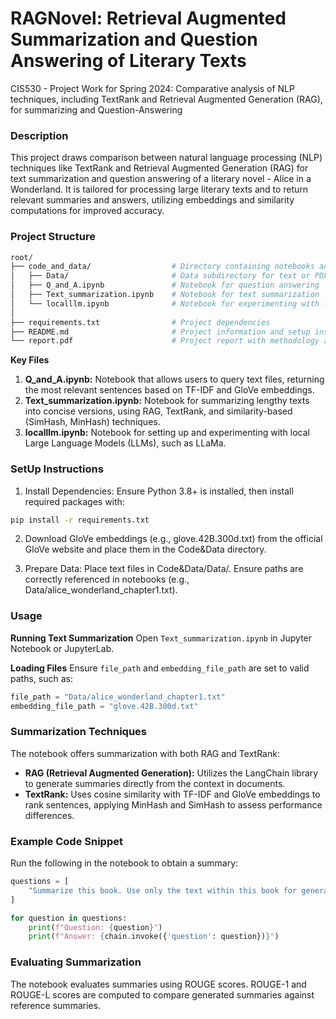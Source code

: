 # RAGNovel: Retrieval Augmented Summarization and Question Answering of Literary Texts

CIS530 - Project Work for Spring 2024: Comparative analysis of NLP techniques, including TextRank and Retrieval Augmented Generation (RAG), for summarizing and Question-Answering

### Description
This project draws comparison between natural language processing (NLP) techniques like TextRank and Retrieval Augmented Generation (RAG) for text summarization and question answering of a literary novel - Alice in a Wonderland. It is tailored for processing large literary texts and to return relevant summaries and answers, utilizing embeddings and similarity computations for improved accuracy.

### Project Structure

```bash
root/
├── code_and_data/                  # Directory containing notebooks and data files
│   ├── Data/                       # Data subdirectory for text or PDF files
│   ├── Q_and_A.ipynb               # Notebook for question answering
│   ├── Text_summarization.ipynb    # Notebook for text summarization
│   └── localllm.ipynb              # Notebook for experimenting with local LLMs
│
├── requirements.txt                # Project dependencies
├── README.md                       # Project information and setup instructions
└── report.pdf                      # Project report with methodology and results
```

**Key Files**

1. **Q_and_A.ipynb:** Notebook that allows users to query text files, returning the most relevant sentences based on TF-IDF and GloVe embeddings.
2. **Text_summarization.ipynb:** Notebook for summarizing lengthy texts into concise versions, using RAG, TextRank, and similarity-based (SimHash, MinHash) techniques.
3. **localllm.ipynb:** Notebook for setting up and experimenting with local Large Language Models (LLMs), such as LLaMa.

### SetUp Instructions

1. Install Dependencies: Ensure Python 3.8+ is installed, then install required packages with:
```bash
pip install -r requirements.txt
```

2. Download GloVe embeddings (e.g., glove.42B.300d.txt) from the official GloVe website and place them in the Code&Data directory.

3. Prepare Data: Place text files in Code&Data/Data/. Ensure paths are correctly referenced in notebooks (e.g., Data/alice_wonderland_chapter1.txt).

### Usage

**Running Text Summarization**
Open `Text_summarization.ipynb` in Jupyter Notebook or JupyterLab.

**Loading Files**
Ensure `file_path` and `embedding_file_path` are set to valid paths, such as:

```python
file_path = "Data/alice_wonderland_chapter1.txt"
embedding_file_path = "glove.42B.300d.txt"
```

### Summarization Techniques
The notebook offers summarization with both RAG and TextRank:

- **RAG (Retrieval Augmented Generation):** Utilizes the LangChain library to generate summaries directly from the context in documents.
- **TextRank:** Uses cosine similarity with TF-IDF and GloVe embeddings to rank sentences, applying MinHash and SimHash to assess performance differences.

### Example Code Snippet
Run the following in the notebook to obtain a summary:

```python
questions = [
    "Summarize this book. Use only the text within this book for generating the summary. Write the summary in 1000 words."
]

for question in questions:
    print(f"Question: {question}")
    print(f"Answer: {chain.invoke({'question': question})}")
```

### Evaluating Summarization

The notebook evaluates summaries using ROUGE scores. ROUGE-1 and ROUGE-L scores are computed to compare generated summaries against reference summaries.







